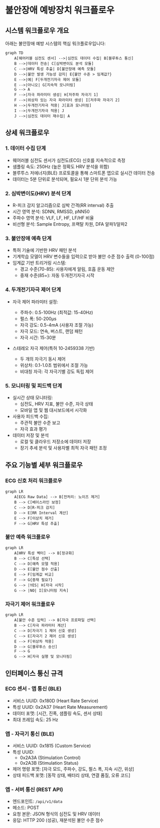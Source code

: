# 불안장애 예방장치 워크플로우

## 시스템 워크플로우 개요

아래는 불안장애 예방 시스템의 핵심 워크플로우입니다:

```mermaid
graph TD
    A[웨어러블 심전도 센서] -->|심전도 데이터 수집| B[블루투스 통신]
    B -->|데이터 전송| C[심박변이도 분석 모듈]
    C -->|HRV 특성 추출| D[불안장애 예측 모듈]
    D -->|불안 발생 가능성 감지| E{불안 수준 > 임계값?}
    E -->|예| F[두개전기자극 제어 모듈]
    E -->|아니오| G[지속적 모니터링]
    G --> A
    F -->|자극 파라미터 생성| H[저주파 자극기 1]
    F -->|위상차 있는 자극 파라미터 생성| I[저주파 자극기 2]
    H -->|두개전기자극 적용| J[효과 모니터링]
    I -->|두개전기자극 적용| J
    J -->|심전도 데이터 재수집| A
```

## 상세 워크플로우

### 1. 데이터 수집 단계
- 웨어러블 심전도 센서가 심전도(ECG) 신호를 지속적으로 측정
- 샘플링 속도: 250Hz (높은 정확도 HRV 분석을 위함)
- 블루투스 저에너지(BLE) 프로토콜을 통해 스마트폰 앱으로 실시간 데이터 전송
- 데이터는 5분 단위로 분석되며, 필요시 1분 단위 분석 가능

### 2. 심박변이도(HRV) 분석 단계
- R-피크 감지 알고리즘으로 심박 간격(RR interval) 추출
- 시간 영역 분석: SDNN, RMSSD, pNN50
- 주파수 영역 분석: VLF, LF, HF, LF/HF 비율
- 비선형 분석: Sample Entropy, 프랙탈 차원, DFA 알파1/알파2

### 3. 불안장애 예측 단계
- 특허 기술에 기반한 HRV 패턴 분석
- 기계학습 모델이 HRV 변수들을 입력으로 받아 불안 수준 점수 출력 (0-100점)
- 임계값 기반 트리거링 시스템:
  - 경고 수준(70-85): 사용자에게 알림, 호흡 운동 제안
  - 중재 수준(85+): 자동 두개전기자극 시작

### 4. 두개전기자극 제어 단계
- 자극 제어 파라미터 설정:
  - 주파수: 0.5-100Hz (최적값: 15-40Hz)
  - 펄스 폭: 50-200μs
  - 자극 강도: 0.5-4mA (사용자 조절 가능)
  - 자극 모드: 연속, 버스트, 랜덤 패턴
  - 자극 시간: 15-30분
  
- 스테레오 자극 제어(특허 10-2459338 기반)
  - 두 개의 자극기 동시 제어
  - 위상차: 0.1-1.0초 범위에서 조절 가능
  - 비대칭 자극: 각 자극기별 강도 독립 제어

### 5. 모니터링 및 피드백 단계
- 실시간 상태 모니터링: 
  - 심전도, HRV 지표, 불안 수준, 자극 상태
  - 모바일 앱 및 웹 대시보드에서 시각화
- 사용자 피드백 수집:
  - 주관적 불안 수준 보고
  - 자극 효과 평가
- 데이터 저장 및 분석
  - 로컬 및 클라우드 저장소에 데이터 저장
  - 장기 추세 분석 및 사용자별 최적 자극 패턴 조정

## 주요 기능별 세부 워크플로우

### ECG 신호 처리 워크플로우
```mermaid
graph LR
    A[ECG Raw Data] --> B[전처리: 노이즈 제거]
    B --> C[베이스라인 보정]
    C --> D[R-피크 감지]
    D --> E[RR Interval 계산]
    E --> F[이상치 제거]
    F --> G[HRV 특성 추출]
```

### 불안 예측 워크플로우
```mermaid
graph LR
    A[HRV 특성 벡터] --> B[정규화]
    B --> C[특성 선택]
    C --> D[예측 모델 적용]
    D --> E[불안 점수 산출]
    E --> F[임계값 비교]
    F --> G{중재 필요?}
    G --> |YES| H[자극 시작]
    G --> |NO| I[모니터링 지속]
```

### 자극기 제어 워크플로우
```mermaid
graph LR
    A[불안 수준 입력] --> B[자극 프로파일 선택]
    B --> C[자극 파라미터 계산]
    C --> D[자극기 1 제어 신호 생성]
    C --> E[자극기 2 제어 신호 생성]
    E --> F[위상차 적용]
    D --> G[블루투스 송신]
    F --> G
    G --> H[자극 실행 및 모니터링]
```

## 인터페이스 통신 규격

### ECG 센서 - 앱 통신 (BLE)
- 서비스 UUID: 0x180D (Heart Rate Service)
- 특성 UUID: 0x2A37 (Heart Rate Measurement)
- 데이터 포맷: [시간, 진폭, 샘플링 속도, 센서 상태]
- 최대 프레임 속도: 25 Hz

### 앱 - 자극기 통신 (BLE)
- 서비스 UUID: 0x1815 (Custom Service)
- 특성 UUID: 
  - 0x2A3A (Stimulation Control)
  - 0x2A3B (Stimulation Status)
- 제어 명령 포맷: [자극 모드, 주파수, 강도, 펄스 폭, 지속 시간, 위상]
- 상태 피드백 포맷: [동작 상태, 배터리 상태, 연결 품질, 오류 코드]

### 앱 - 서버 통신 (REST API)
- 엔드포인트: `/api/v1/data`
- 메소드: POST
- 요청 본문: JSON 형식의 심전도 및 HRV 데이터
- 응답: HTTP 200 (성공), 재분석된 불안 수준 점수
